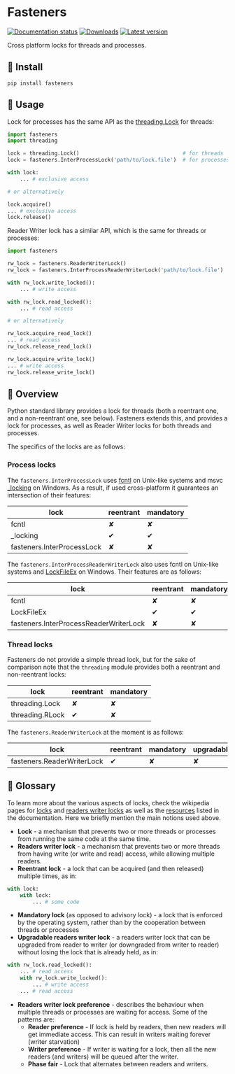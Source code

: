 Fasteners
=========

[![Documentation status](https://readthedocs.org/projects/fasteners/badge/?version=latest)](https://readthedocs.org/projects/fasteners/?badge=latest)
[![Downloads](https://img.shields.io/pypi/dm/fasteners.svg)](https://pypi.python.org/pypi/fasteners/)
[![Latest version](https://img.shields.io/pypi/v/fasteners.svg)](https://pypi.python.org/pypi/fasteners/)

Cross platform locks for threads and processes.

🔩 Install
----------

```
pip install fasteners
```

🔩 Usage
--------
Lock for processes has the same API as the 
[threading.Lock](https://docs.python.org/3/library/threading.html#threading.Lock)
for threads:
```python
import fasteners
import threading

lock = threading.Lock()                                 # for threads
lock = fasteners.InterProcessLock('path/to/lock.file')  # for processes

with lock:
    ... # exclusive access

# or alternatively    

lock.acquire()
... # exclusive access
lock.release()
```

Reader Writer lock has a similar API, which is the same for threads or processes:

```python
import fasteners

rw_lock = fasteners.ReaderWriterLock()                                 # for threads
rw_lock = fasteners.InterProcessReaderWriterLock('path/to/lock.file')  # for processes

with rw_lock.write_locked():
    ... # write access

with rw_lock.read_locked():
    ... # read access

# or alternatively

rw_lock.acquire_read_lock()
... # read access
rw_lock.release_read_lock()

rw_lock.acquire_write_lock()
... # write access
rw_lock.release_write_lock()
```

🔩 Overview
-----------

Python standard library provides a lock for threads (both a reentrant one, and a
non-reentrant one, see below). Fasteners extends this, and provides a lock for
processes, as well as Reader Writer locks for both threads and processes.

The specifics of the locks are as follows:

### Process locks

The `fasteners.InterProcessLock` uses [fcntl](https://man7.org/linux/man-pages/man2/fcntl.2.html) on Unix-like systems and 
msvc [_locking](https://docs.microsoft.com/en-us/cpp/c-runtime-library/reference/locking?view=msvc-160) on Windows. 
As a result, if used cross-platform it guarantees an intersection of their features:

| lock | reentrant | mandatory |
|------|-----------|-----------|
| fcntl                        | ✘ | ✘ |
| _locking                     | ✔ | ✔ |
| fasteners.InterProcessLock   | ✘ | ✘ |


The `fasteners.InterProcessReaderWriterLock` also uses fcntl on Unix-like systems and 
[LockFileEx](https://docs.microsoft.com/en-us/windows/win32/api/fileapi/nf-fileapi-lockfileex) on Windows. Their 
features are as follows:

| lock | reentrant | mandatory | upgradable | preference | 
|------|-----------|-----------|------------|------------|
| fcntl                                    | ✘ | ✘ | ✔ | reader |
| LockFileEx                               | ✔ | ✔ | ✘ | reader |
| fasteners.InterProcessReaderWriterLock   | ✘ | ✘ | ✘ | reader |


### Thread locks

Fasteners do not provide a simple thread lock, but for the sake of comparison note that the `threading` module
provides both a reentrant and non-reentrant locks:

| lock | reentrant | mandatory |
|------|-----------|-----------|
| threading.Lock  | ✘ | ✘ |
| threading.RLock | ✔ | ✘ |


The `fasteners.ReaderWriterLock` at the moment is as follows:

| lock | reentrant | mandatory | upgradable | preference | 
|------|-----------|-----------|-------------|------------|
| fasteners.ReaderWriterLock | ✔ | ✘ | ✘ | reader |

🔩 Glossary
-----------
To learn more about the various aspects of locks, check the wikipedia pages for 
[locks](https://en.wikipedia.org/wiki/Lock_(computer_science)) and 
[readers writer locks](https://en.wikipedia.org/wiki/Readers%E2%80%93writer_lock) as well as the
[resources](https://github.com/harlowja/fasteners/blob/master/doc/source/api/process_lock.rst) listed in the 
documentation. Here we briefly mention the main notions used above.

* **Lock** - a mechanism that prevents two or more threads or processes from running the same code at the same time.
* **Readers writer lock** - a mechanism that prevents two or more threads from having write (or write and read) access, 
while allowing multiple readers.
* **Reentrant lock** - a lock that can be acquired (and then released) multiple times, as in:

```python
with lock:
    with lock:
        ... # some code
```
* **Mandatory lock** (as opposed to advisory lock) - a lock that is enforced by the operating system, rather than
by the cooperation between threads or processes
* **Upgradable readers writer lock** - a readers writer lock that can be upgraded from reader to writer (or downgraded
from writer to reader) without losing the lock that is already held, as in:
```python
with rw_lock.read_locked():
    ... # read access
    with rw_lock.write_locked():
        ... # write access
    ... # read access
```
* **Readers writer lock preference** - describes the behaviour when multiple threads or processes are waiting for 
access. Some of the patterns are:
    * **Reader preference** - If lock is held by readers, then new readers will get immediate access. This can result
    in writers waiting forever (writer starvation)
    * **Writer preference** - If writer is waiting for a lock, then all the new readers (and writers) will be queued
    after the writer.
    * **Phase fair** - Lock that alternates between readers and writers.


